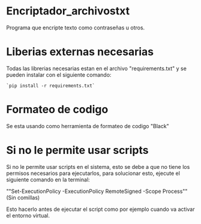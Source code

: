 # Encriptador_archivostxt

Programa que encripte texto como contraseñas u otros.

# Liberias externas necesarias

Todas las librerias necesarias estan en el archivo "requirements.txt" y se pueden instalar con el siguiente comando:

    `pip install -r requirements.txt`

# Formateo de codigo

Se esta usando como herramienta de formateo de codigo "Black"

# Si no le permite usar scripts

Si no le permite usar scripts en el sistema, esto se debe a que no tiene los permisos necesarios para ejecutarlos, para solucionar esto, ejecute el siguiente comando en la terminal:

""Set-ExecutionPolicy -ExecutionPolicy RemoteSigned -Scope Process"" (Sin comillas)

Esto hacerlo antes de ejecutar el script como por ejemplo cuando va activar el entorno virtual.
